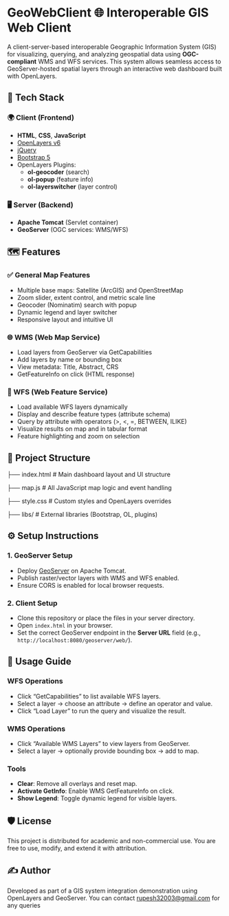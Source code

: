 # GeoWebClient 🌐 Interoperable GIS Web Client

A client-server-based interoperable Geographic Information System (GIS) for visualizing, querying, and analyzing geospatial data using **OGC-compliant** WMS and WFS services. This system allows seamless access to GeoServer-hosted spatial layers through an interactive web dashboard built with OpenLayers.



## 🔧 Tech Stack

### 🌍 Client (Frontend)
- **HTML**, **CSS**, **JavaScript**
- [OpenLayers v6](https://openlayers.org/)
- [jQuery](https://jquery.com/)
- [Bootstrap 5](https://getbootstrap.com/)
- OpenLayers Plugins:
  - **ol-geocoder** (search)
  - **ol-popup** (feature info)
  - **ol-layerswitcher** (layer control)

### 🖥️ Server (Backend)
- **Apache Tomcat** (Servlet container)
- **GeoServer** (OGC services: WMS/WFS)


## 🗺️ Features

### ✅ General Map Features
- Multiple base maps: Satellite (ArcGIS) and OpenStreetMap
- Zoom slider, extent control, and metric scale line
- Geocoder (Nominatim) search with popup
- Dynamic legend and layer switcher
- Responsive layout and intuitive UI

### 🌐 WMS (Web Map Service)
- Load layers from GeoServer via GetCapabilities
- Add layers by name or bounding box
- View metadata: Title, Abstract, CRS
- GetFeatureInfo on click (HTML response)

### 🧾 WFS (Web Feature Service)
- Load available WFS layers dynamically
- Display and describe feature types (attribute schema)
- Query by attribute with operators (>, <, =, BETWEEN, ILIKE)
- Visualize results on map and in tabular format
- Feature highlighting and zoom on selection


## 📂 Project Structure
  
  ├── index.html # Main dashboard layout and UI structure
  
  ├── map.js # All JavaScript map logic and event handling
  
  ├── style.css # Custom styles and OpenLayers overrides
  
  ├── libs/ # External libraries (Bootstrap, OL, plugins)


## ⚙️ Setup Instructions

### 1. GeoServer Setup
- Deploy [GeoServer](http://geoserver.org/) on Apache Tomcat.
- Publish raster/vector layers with WMS and WFS enabled.
- Ensure CORS is enabled for local browser requests.

### 2. Client Setup
- Clone this repository or place the files in your server directory.
- Open `index.html` in your browser.
- Set the correct GeoServer endpoint in the **Server URL** field (e.g., `http://localhost:8080/geoserver/web/`).


## 🧠 Usage Guide

### WFS Operations
- Click “GetCapabilities” to list available WFS layers.
- Select a layer → choose an attribute → define an operator and value.
- Click “Load Layer” to run the query and visualize the result.

### WMS Operations
- Click “Available WMS Layers” to view layers from GeoServer.
- Select a layer → optionally provide bounding box → add to map.

### Tools
- **Clear**: Remove all overlays and reset map.
- **Activate GetInfo**: Enable WMS GetFeatureInfo on click.
- **Show Legend**: Toggle dynamic legend for visible layers.


## 🛡️ License

This project is distributed for academic and non-commercial use. You are free to use, modify, and extend it with attribution.


## ✍️ Author

Developed as part of a GIS system integration demonstration using OpenLayers and GeoServer. You can contact rupesh32003@gmail.com for any queries 






